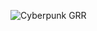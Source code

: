 ![Cyberpunk GRR](https://img2.akspic.ru/crops/6/5/8/5/5/155856/155856-kiberpank_2077-cd_projekt-kiberpank-rolevaya_video_igra-dnej-1440x2960.jpg)
